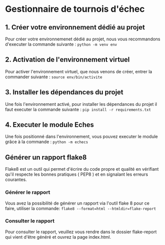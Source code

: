 # Gestionnaire de tournois d'échec

## 1. Créer votre environnement dédié au projet
Pour créer votre environnemenet dédié au projet, nous vous recommandons d'executer la commande suivante : `python -m venv env`

## 2. Activation de l'environnement virtuel
Pour activer l'environnement virtuel, que nous venons de créer, entrer la commander suivante : `source env/bin/activite`

## 3. Installer les dépendances du projet
Une fois l'environnement activé, pour installer les dépendances du projet il faut executer la commande suivante : 
`pip install -r requirements.txt`

## 4. Executer le module Eches
Une fois positionné dans l'environnement, vous pouvez executer le module grâce à la commande : `python -m echecs`

## Générer un rapport flake8
Flake8 est un outil qui permet d'écrire du code propre et qualité en vérifiant qu'il respecte les bonnes pratiques ( PEP8 ) et en signalant les erreurs courantes.

### Générer le rapport

Vous avez la possibilité de générer un rapport via l'outil flake 8 pour ce faire, utiliser la commande:
`flake8 --format=html --htmldir=flake-report`

### Consulter le rapport
Pour consulter le rapport, veuillez vous rendre dans le dossier flake-report qui vient d'être généré et ouvrez la page index.html.